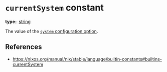 # `currentSystem` constant

**type**:: [string](nix/language/data-types/string.md)

The value of the [`system` configuration option](https://nixos.org/manual/nix/stable/command-ref/conf-file#conf-pure-eval).

## References

- https://nixos.org/manual/nix/stable/language/builtin-constants#builtins-currentSystem